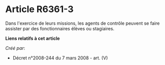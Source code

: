 # Article R6361-3

Dans l'exercice de leurs missions, les agents de contrôle peuvent se faire assister par des fonctionnaires élèves ou
stagiaires.

**Liens relatifs à cet article**

_Créé par_:

  - Décret n°2008-244 du 7 mars 2008 - art. (V)
